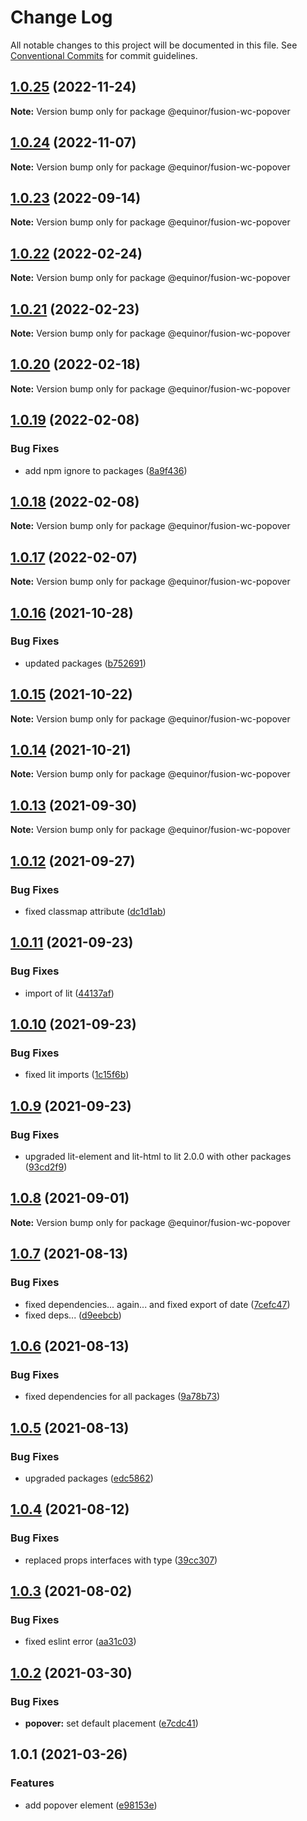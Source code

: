 # Change Log

All notable changes to this project will be documented in this file.
See [Conventional Commits](https://conventionalcommits.org) for commit guidelines.

## [1.0.25](https://github.com/equinor/fusion-web-components/compare/@equinor/fusion-wc-popover@1.0.24...@equinor/fusion-wc-popover@1.0.25) (2022-11-24)

**Note:** Version bump only for package @equinor/fusion-wc-popover





## [1.0.24](https://github.com/equinor/fusion-web-components/compare/@equinor/fusion-wc-popover@1.0.23...@equinor/fusion-wc-popover@1.0.24) (2022-11-07)

**Note:** Version bump only for package @equinor/fusion-wc-popover





## [1.0.23](https://github.com/equinor/fusion-web-components/compare/@equinor/fusion-wc-popover@1.0.22...@equinor/fusion-wc-popover@1.0.23) (2022-09-14)

**Note:** Version bump only for package @equinor/fusion-wc-popover





## [1.0.22](https://github.com/equinor/fusion-web-components/compare/@equinor/fusion-wc-popover@1.0.21...@equinor/fusion-wc-popover@1.0.22) (2022-02-24)

**Note:** Version bump only for package @equinor/fusion-wc-popover





## [1.0.21](https://github.com/equinor/fusion-web-components/compare/@equinor/fusion-wc-popover@1.0.20...@equinor/fusion-wc-popover@1.0.21) (2022-02-23)

**Note:** Version bump only for package @equinor/fusion-wc-popover





## [1.0.20](https://github.com/equinor/fusion-web-components/compare/@equinor/fusion-wc-popover@1.0.19...@equinor/fusion-wc-popover@1.0.20) (2022-02-18)

**Note:** Version bump only for package @equinor/fusion-wc-popover





## [1.0.19](https://github.com/equinor/fusion-web-components/compare/@equinor/fusion-wc-popover@1.0.18...@equinor/fusion-wc-popover@1.0.19) (2022-02-08)


### Bug Fixes

* add npm ignore to packages ([8a9f436](https://github.com/equinor/fusion-web-components/commit/8a9f436f4d38c0fec431d9388ce3098853f8babc))





## [1.0.18](https://github.com/equinor/fusion-web-components/compare/@equinor/fusion-wc-popover@1.0.17...@equinor/fusion-wc-popover@1.0.18) (2022-02-08)

**Note:** Version bump only for package @equinor/fusion-wc-popover





## [1.0.17](https://github.com/equinor/fusion-web-components/compare/@equinor/fusion-wc-popover@1.0.16...@equinor/fusion-wc-popover@1.0.17) (2022-02-07)

**Note:** Version bump only for package @equinor/fusion-wc-popover





## [1.0.16](https://github.com/equinor/fusion-web-components/compare/@equinor/fusion-wc-popover@1.0.15...@equinor/fusion-wc-popover@1.0.16) (2021-10-28)


### Bug Fixes

* updated packages ([b752691](https://github.com/equinor/fusion-web-components/commit/b75269105063dfbb150432bd86426e33d67ba869))





## [1.0.15](https://github.com/equinor/fusion-web-components/compare/@equinor/fusion-wc-popover@1.0.14...@equinor/fusion-wc-popover@1.0.15) (2021-10-22)

**Note:** Version bump only for package @equinor/fusion-wc-popover





## [1.0.14](https://github.com/equinor/fusion-web-components/compare/@equinor/fusion-wc-popover@1.0.13...@equinor/fusion-wc-popover@1.0.14) (2021-10-21)

**Note:** Version bump only for package @equinor/fusion-wc-popover





## [1.0.13](https://github.com/equinor/fusion-web-components/compare/@equinor/fusion-wc-popover@1.0.12...@equinor/fusion-wc-popover@1.0.13) (2021-09-30)

**Note:** Version bump only for package @equinor/fusion-wc-popover





## [1.0.12](https://github.com/equinor/fusion-web-components/compare/@equinor/fusion-wc-popover@1.0.11...@equinor/fusion-wc-popover@1.0.12) (2021-09-27)


### Bug Fixes

* fixed classmap attribute ([dc1d1ab](https://github.com/equinor/fusion-web-components/commit/dc1d1ab48eb6b3ecda64d9a18d453e194c19877a))





## [1.0.11](https://github.com/equinor/fusion-web-components/compare/@equinor/fusion-wc-popover@1.0.10...@equinor/fusion-wc-popover@1.0.11) (2021-09-23)


### Bug Fixes

* import of lit ([44137af](https://github.com/equinor/fusion-web-components/commit/44137afb8005ca17af94f14dabe4a427c31391df))





## [1.0.10](https://github.com/equinor/fusion-web-components/compare/@equinor/fusion-wc-popover@1.0.9...@equinor/fusion-wc-popover@1.0.10) (2021-09-23)


### Bug Fixes

* fixed lit imports ([1c15f6b](https://github.com/equinor/fusion-web-components/commit/1c15f6b865b9e43193942610f881ed1bc74a623c))





## [1.0.9](https://github.com/equinor/fusion-web-components/compare/@equinor/fusion-wc-popover@1.0.8...@equinor/fusion-wc-popover@1.0.9) (2021-09-23)


### Bug Fixes

* upgraded lit-element and lit-html to lit 2.0.0 with other packages ([93cd2f9](https://github.com/equinor/fusion-web-components/commit/93cd2f997d6045fd5ab69fe05ccee5acfa861ad7))





## [1.0.8](https://github.com/equinor/fusion-web-components/compare/@equinor/fusion-wc-popover@1.0.7...@equinor/fusion-wc-popover@1.0.8) (2021-09-01)

**Note:** Version bump only for package @equinor/fusion-wc-popover





## [1.0.7](https://github.com/equinor/fusion-web-components/compare/@equinor/fusion-wc-popover@1.0.6...@equinor/fusion-wc-popover@1.0.7) (2021-08-13)


### Bug Fixes

* fixed dependencies... again... and fixed export of date ([7cefc47](https://github.com/equinor/fusion-web-components/commit/7cefc47b307e67c3a79c41579e07ece70c2e0728))
* fixed deps... ([d9eebcb](https://github.com/equinor/fusion-web-components/commit/d9eebcb1d637e9c2bb64f465c9378f1fea17c973))





## [1.0.6](https://github.com/equinor/fusion-web-components/compare/@equinor/fusion-wc-popover@1.0.5...@equinor/fusion-wc-popover@1.0.6) (2021-08-13)


### Bug Fixes

* fixed dependencies for all packages ([9a78b73](https://github.com/equinor/fusion-web-components/commit/9a78b73068685cd4d096fdea1e8501464c18a51c))





## [1.0.5](https://github.com/equinor/fusion-web-components/compare/@equinor/fusion-wc-popover@1.0.4...@equinor/fusion-wc-popover@1.0.5) (2021-08-13)


### Bug Fixes

* upgraded packages ([edc5862](https://github.com/equinor/fusion-web-components/commit/edc58624c3921ef6c77020dd3a026f40ed1dd5f2))





## [1.0.4](https://github.com/equinor/fusion-web-components/compare/@equinor/fusion-wc-popover@1.0.3...@equinor/fusion-wc-popover@1.0.4) (2021-08-12)


### Bug Fixes

* replaced props interfaces with type ([39cc307](https://github.com/equinor/fusion-web-components/commit/39cc3078b3bb217587f5eb39020a312cb859bb96))





## [1.0.3](https://github.com/equinor/fusion-web-components/compare/@equinor/fusion-wc-popover@1.0.2...@equinor/fusion-wc-popover@1.0.3) (2021-08-02)


### Bug Fixes

* fixed eslint error ([aa31c03](https://github.com/equinor/fusion-web-components/commit/aa31c03d614c0216ca5711519786eed9358ad445))





## [1.0.2](https://github.com/equinor/fusion-web-components/compare/@equinor/fusion-wc-popover@1.0.1...@equinor/fusion-wc-popover@1.0.2) (2021-03-30)


### Bug Fixes

* **popover:** set default placement ([e7cdc41](https://github.com/equinor/fusion-web-components/commit/e7cdc41639ce4e1ae8f45cca7eb9013eb018e4f2))





## 1.0.1 (2021-03-26)


### Features

* add popover element ([e98153e](https://github.com/equinor/fusion-web-components/commit/e98153edd63a492353d60ab8ae314af18294b98a))
